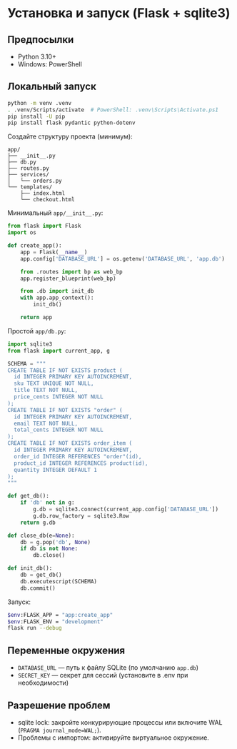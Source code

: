 # Установка и запуск (Flask + sqlite3)

## Предпосылки
- Python 3.10+
- Windows: PowerShell

## Локальный запуск
```bash
python -m venv .venv
. .venv/Scripts/activate  # PowerShell: .venv\Scripts\Activate.ps1
pip install -U pip
pip install flask pydantic python-dotenv
```

Создайте структуру проекта (минимум):
```text
app/
├── __init__.py
├── db.py
├── routes.py
├── services/
│   └── orders.py
└── templates/
    ├── index.html
    └── checkout.html
```

Минимальный `app/__init__.py`:
```python
from flask import Flask
import os

def create_app():
    app = Flask(__name__)
    app.config['DATABASE_URL'] = os.getenv('DATABASE_URL', 'app.db')

    from .routes import bp as web_bp
    app.register_blueprint(web_bp)

    from .db import init_db
    with app.app_context():
        init_db()

    return app
```

Простой `app/db.py`:
```python
import sqlite3
from flask import current_app, g

SCHEMA = """
CREATE TABLE IF NOT EXISTS product (
  id INTEGER PRIMARY KEY AUTOINCREMENT,
  sku TEXT UNIQUE NOT NULL,
  title TEXT NOT NULL,
  price_cents INTEGER NOT NULL
);
CREATE TABLE IF NOT EXISTS "order" (
  id INTEGER PRIMARY KEY AUTOINCREMENT,
  email TEXT NOT NULL,
  total_cents INTEGER NOT NULL
);
CREATE TABLE IF NOT EXISTS order_item (
  id INTEGER PRIMARY KEY AUTOINCREMENT,
  order_id INTEGER REFERENCES "order"(id),
  product_id INTEGER REFERENCES product(id),
  quantity INTEGER DEFAULT 1
);
"""

def get_db():
    if 'db' not in g:
        g.db = sqlite3.connect(current_app.config['DATABASE_URL'])
        g.db.row_factory = sqlite3.Row
    return g.db

def close_db(e=None):
    db = g.pop('db', None)
    if db is not None:
        db.close()

def init_db():
    db = get_db()
    db.executescript(SCHEMA)
    db.commit()
```

Запуск:
```bash
$env:FLASK_APP = "app:create_app"
$env:FLASK_ENV = "development"
flask run --debug
```

## Переменные окружения
- `DATABASE_URL` — путь к файлу SQLite (по умолчанию `app.db`)
- `SECRET_KEY` — секрет для сессий (установите в .env при необходимости)

## Разрешение проблем
- sqlite lock: закройте конкурирующие процессы или включите WAL (`PRAGMA journal_mode=WAL;`).
- Проблемы с импортом: активируйте виртуальное окружение.
